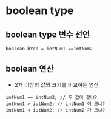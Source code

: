 # boolean type

## boolean type 변수 선언
```boolean bYes = intNum1 ==intNum2```

##  boolean  연산 
* 2개 이상의 값의 크기를 비교하는 연산
```
intNum1 == intNum2; // 두 값이 같냐?
intNum1 > iutNum2; // intNum1 이 크냐?
intNum1 < iutNum2; // intNum2 가 크냐?
```